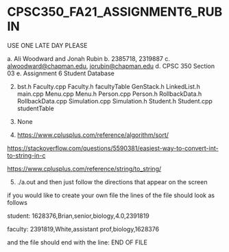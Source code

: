 # CPSC350_FA21_ASSIGNMENT6_RUBIN

USE ONE LATE DAY PLEASE

a. Ali Woodward and Jonah Rubin
b. 2385718, 2319887
c. alwoodward@chapman.edu, jorubin@chapman.edu
d. CPSC 350 Section 03
e. Assignment 6 Student Database

2) bst.h
Faculty.cpp
Faculty.h
facultyTable
GenStack.h
LinkedList.h
main.cpp
Menu.cpp
Menu.h
Person.cpp
Person.h
RollbackData.h
RollbackData.cpp
Simulation.cpp
Simulation.h
Student.h
Student.cpp
studentTable

3) None

4) https://www.cplusplus.com/reference/algorithm/sort/

https://stackoverflow.com/questions/5590381/easiest-way-to-convert-int-to-string-in-c


https://www.cplusplus.com/reference/string/to_string/


5) ./a.out and then just follow the directions that appear on the screen

if you would like to create your own file the lines of the file should look as follows

student:
1628376,Brian,senior,biology,4.0,2391819

faculty:
2391819,White,assistant prof,biology,1628376

and the file should end with the line: END OF FILE
